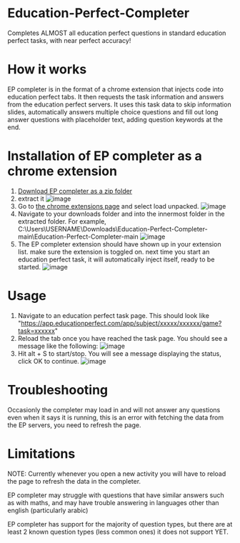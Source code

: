 # Education-Perfect-Completer
Completes ALMOST all education perfect questions in standard education perfect tasks, with near perfect accuracy!



# How it works
EP completer is in the format of a chrome extension that injects code into education perfect tabs. It then requests the task information and answers from the education perfect servers. It uses this task data to skip information slides, automatically answers multiple choice questions and fill out long answer questions with placeholder text, adding question keywords at the end.


# Installation of EP completer as a chrome extension
1. [Download EP completer as a zip folder](https://github.com/Ill-tableflip-U/Education-Perfect-Completer/archive/refs/heads/main.zip)
2. extract it ![image](https://github.com/Ill-tableflip-U/Education-Perfect-Completer/assets/125164221/5ed6fe26-d8dc-48d3-a541-acafb862d17b)
3. Go to [the chrome extensions page](chrome://extensions) and select load unpacked. ![image](https://github.com/Ill-tableflip-U/Education-Perfect-Completer/assets/125164221/d0f58355-c175-40cc-a651-e38b49b63ca2)
4. Navigate to your downloads folder and into the innermost folder in the extracted folder. For example, C:\Users\USERNAME\Downloads\Education-Perfect-Completer-main\Education-Perfect-Completer-main    ![image](https://github.com/Ill-tableflip-U/Education-Perfect-Completer/assets/125164221/a096bd33-e835-4427-ae37-1aa5c21cfa71)
5. The EP completer extension should have shown up in your extension list. make sure the extension is toggled on. next time you start an education perfect task, it will automatically inject itself, ready to be started. ![image](https://github.com/Ill-tableflip-U/Education-Perfect-Completer/assets/125164221/9f9739d9-cb92-49d3-99b2-198a2cb05d2f)

# Usage

1. Navigate to an education perfect task page. This should look like "https://app.educationperfect.com/app/subject/xxxxx/xxxxxx/game?task=xxxxxx"
2. Reload the tab once you have reached the task page. You should see a message like the following: ![image](https://github.com/Ill-tableflip-U/Education-Perfect-Completer/assets/125164221/27f9ffb0-768e-4228-9958-b431c61214a8)
3. Hit alt + S to start/stop. You will see a message displaying the status, click OK to continue. ![image](https://github.com/Ill-tableflip-U/Education-Perfect-Completer/assets/125164221/2d34783e-e45d-4adc-9424-8698840105f0)

# Troubleshooting

Occasionly the completer may load in and will not answer any questions even when it says it is running, this is an error with fetching the data from the EP servers, you need to refresh the page.

# Limitations

NOTE: Currently whenever you open a new activity you will have to reload the page to refresh the data in the completer.

EP completer may struggle with questions that have similar answers such as with maths, and may have trouble answering in languages other than english (particularly arabic)

EP completer has support for the majority of question types, but there are at least 2 known question types (less common ones) it does not support YET.



